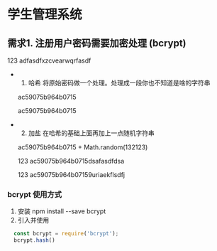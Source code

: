 # 学生管理系统

## 需求1. 注册用户密码需要加密处理 (bcrypt)

123   adfasdfxzcvearwqrfasdf

- 1. 哈希   将原始密码做一个处理。处理成一段你也不知道是啥的字符串

  ac59075b964b0715

  ac59075b964b0715

- 2. 加盐   在哈希的基础上面再加上一点随机字符串

  ac59075b964b0715 + Math.random(132123)

  123   ac59075b964b0715dsafasdfdsa

  123   ac59075b964b07159uriaekflsdfj

### bcrypt 使用方式

1. 安装 npm install --save bcrypt
2. 引入并使用
  ```js
    const bcrypt = require('bcrypt');
    bcrypt.hash()
  ```


